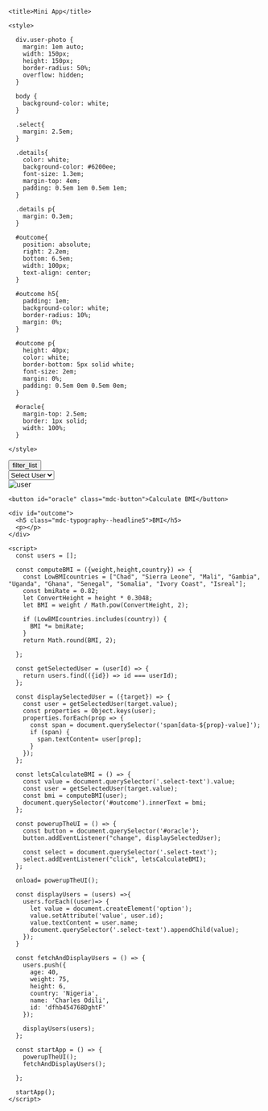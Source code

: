 <!DOCTYPE html>
<html lang="en">
  <head>
    <meta charset="UTF-8" />
    <meta name="viewport" 
          content="width=device-width, initial-scale=1.0" />
    <meta http-equiv="X-UA-Compatible" content="ie=edge" />

    <title>Mini App</title>

    <style>
      
      div.user-photo {
        margin: 1em auto;
        width: 150px;
        height: 150px;
        border-radius: 50%;
        overflow: hidden;
      }
      
      body {
        background-color: white;
      }
      
      .select{
        margin: 2.5em;
      }
      
      .details{
        color: white;
        background-color: #6200ee;
        font-size: 1.3em;
        margin-top: 4em;
        padding: 0.5em 1em 0.5em 1em;
      }
      
      .details p{
        margin: 0.3em;
      }
      
      #outcome{
        position: absolute;
        right: 2.2em;
        bottom: 6.5em;
        width: 100px;
        text-align: center;
      }
      
      #outcome h5{
        padding: 1em;
        background-color: white;
        border-radius: 10%;
        margin: 0%;
      }
      
      #outcome p{
        height: 40px;
        color: white;
        border-bottom: 5px solid white;
        font-size: 2em;
        margin: 0%;
        padding: 0.5em 0em 0.5em 0em;
      }
      
      #oracle{
        margin-top: 2.5em;
        border: 1px solid;
        width: 100%;
      }        
        
    </style>
  </head>
  <body>
    <button id="filter-query" class="mdc-icon-button material-icons">filter_list</button>
    <div class="select">
      <select class="select-text">
        <option selected="true" disabled="disabled">Select User</option>
      </select>
    </div>
    <div class="user-photo">
      <img src="https://via.placeholder.com/150" alt="user">
        </div>
        <div class="details mdc-elevation--z3">
          <p>
            <span class="prop" data-age="Age:"></span>
            <span class="value" data-age-value></span>
          </p>
          <p>
            <span class="prop" data-height="Height:"></span>
            <span class="value" data-height-value></span>
          </p>
          <p>
            <span class="prop" data-weight="Weight:"></span>
            <span class="value" data-weight-value></span>
          </p>
          <p>
            <span class="prop" data-gender="Gender:"></span>
            <span class="value" data-gender-value></span>
          </p>
          <p>
            <span class="prop" data-country="Country:"></span>
            <span class="value" data-country-value></span>
          </p>
    </div>
    
    <button id="oracle" class="mdc-button">Calculate BMI</button>
          
    <div id="outcome">
      <h5 class="mdc-typography--headline5">BMI</h5>
      <p></p>
    </div>
      
    <script>
      const users = [];
           
      const computeBMI = ({weight,height,country}) => {
        const LowBMIcountries = ["Chad", "Sierra Leone", "Mali", "Gambia", "Uganda", "Ghana", "Senegal", "Somalia", "Ivory Coast", "Isreal"];
        const bmiRate = 0.82;
        let ConvertHeight = height * 0.3048;
        let BMI = weight / Math.pow(ConvertHeight, 2);
        
        if (LowBMIcountries.includes(country)) {
          BMI *= bmiRate;
        }
        return Math.round(BMI, 2);
        
      };
      
      const getSelectedUser = (userId) => {
        return users.find(({id}) => id === userId);
      };
      
      const displaySelectedUser = ({target}) => {
        const user = getSelectedUser(target.value);
        const properties = Object.keys(user);
        properties.forEach(prop => {
          const span = document.querySelector('span[data-${prop}-value]');
          if (span) {
            span.textContent= user[prop];
          }
        });
      };
      
      const letsCalculateBMI = () => {
        const value = document.querySelector('.select-text').value;
        const user = getSelectedUser(target.value);
        const bmi = computeBMI(user);
        document.querySelector('#outcome').innerText = bmi;
      };
      
      const powerupTheUI = () => {
        const button = document.querySelector('#oracle');
        button.addEventListener("change", displaySelectedUser);
        
        const select = document.querySelector('.select-text');
        select.addEventListener("click", letsCalculateBMI);
      };
      
      onload= powerupTheUI();
      
      const displayUsers = (users) =>{
        users.forEach((user)=> {
          let value = document.createElement('option');
          value.setAttribute('value', user.id);
          value.textContent = user.name;
          document.querySelector('.select-text').appendChild(value);
        });
      }
      
      const fetchAndDisplayUsers = () => {
        users.push({
          age: 40,
          weight: 75,
          height: 6,
          country: 'Nigeria',
          name: 'Charles Odili',
          id: 'dfhb454768DghtF'
        });

        displayUsers(users);
      };
      
      const startApp = () => {
        powerupTheUI();
        fetchAndDisplayUsers();
                
      };

      startApp();
    </script>
  </body>
</html>
